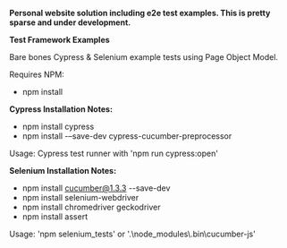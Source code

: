 **Personal website solution including e2e test examples.  This is pretty sparse and under development.**

**Test Framework Examples**

Bare bones Cypress & Selenium example tests using Page Object Model.

Requires NPM: 
* npm install

**Cypress Installation Notes:**

* npm install cypress
* npm install -–save-dev cypress-cucumber-preprocessor

Usage: Cypress test runner with 'npm run cypress:open'

**Selenium Installation Notes:**

* npm install cucumber@1.3.3 --save-dev
* npm install selenium-webdriver
* npm install chromedriver geckodriver
* npm install assert

Usage: 'npm selenium_tests' or '.\\node_modules\\.bin\\cucumber-js'
